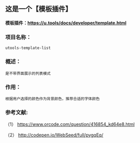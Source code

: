 ## 这是一个【模板插件】
#### 模板插件：https://u.tools/docs/developer/template.html

### 项目名称：
    utools-template-list
### 概述：
    是不带界面展示的列表模式
### 作用： 
    根据用户选择的颜色作为背景颜色，推荐合适的字体颜色
### 参考文献:
   （1） https://www.orcode.com/question/416854_kd64e8.html 
   
   （2） http://codepen.io/WebSeed/full/pvgqEq/